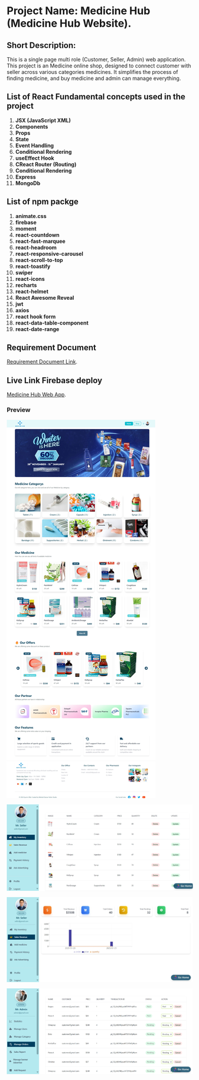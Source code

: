 # Project Name: Medicine Hub (Medicine Hub Website).

## Short Description:

This is a single page multi role (Customer, Seller, Admin) web application. This project is an Medicine online shop, designed to connect customer with seller across various categories medicines. It simplifies the process of finding medicine, and buy medicine and admin can manage everything.

## List of React Fundamental concepts used in the project

1. **JSX (JavaScript XML)**
2. **Components**
3. **Props**
4. **State**
5. **Event Handling**
6. **Conditional Rendering**
7. **useEffect Hook**
8. **CReact Router (Routing)**
9. **Conditional Rendering**
10. **Express**
11. **MongoDb**

## List of npm packge

1. **animate.css**
2. **firebase**
3. **moment**
4. **react-countdown**
5. **react-fast-marquee**
6. **react-headroom**
7. **react-responsive-carousel**
8. **react-scroll-to-top**
9. **react-toastify**
10. **swiper**
11. **react-icons**
12. **recharts**
13. **react-helmet**
14. **React Awesome Reveal**
15. **jwt**
16. **axios**
17. **react hook form**
18. **react-data-table-component**
19. **react-date-range**

## Requirement Document

[Requirement Document Link](https://docs.google.com/document/d/1XaaBcRNpA_LjyYqKtb4E-3xTCvU3GOzQFZyXR7HT-Tw/edit?tab=t.0).

## Live Link Firebase deploy

[Medicine Hub Web App](https://medicine-hub-41b7f.web.app/).

### Preview

![Home Page](./src/assets/images/Home-Page.jpeg)

![My Inventory](./src/assets/images/myinventory.jpeg)

![Sales Revenue](./src/assets/images/Revenue.jpeg)

![Manage Order](./src/assets/images/Manage.png)
